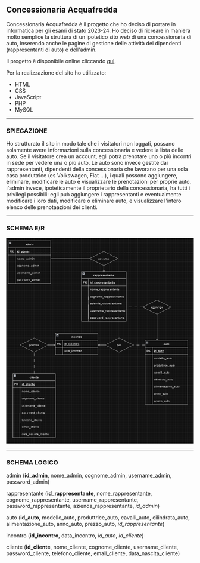 ## Concessionaria Acquafredda
Concessionaria Acquafredda è il progetto che ho deciso di portare in informatica per gli esami di stato 2023-24. Ho deciso di ricreare in maniera molto semplice la struttura di un ipotetico sito web di una concessionaria di auto, inserendo anche le pagine di gestione delle attività dei dipendenti (rappresentanti di auto) e dell'admin.

Il progetto è disponibile online cliccando [qui](https://acquafreddafrancesco.altervista.org/).

Per la realizzazione del sito ho utilizzato:
- HTML
- CSS
- JavaScript
- PHP
- MySQL

***

### SPIEGAZIONE
Ho strutturato il sito in modo tale che i visitatori non loggati, possano solamente avere informazioni sulla concessionaria e vedere la lista delle auto. Se il visitatore crea un account, egli potrà prenotare uno o più incontri in sede per vedere una o più auto. Le auto sono invece gestite dai rappresentanti, dipendenti della concessionaria che lavorano per una sola casa produttrice (es Volkswagen, Fiat ...), i quali possono aggiungere, eliminare, modificare le auto e visualizzare le prenotazioni per proprie auto. l'admin invece, ipoteticamente il proprietario della concessionaria, ha tutti i privilegi possibili: egli può aggiungere i rappresentanti e eventualmente modificare i loro dati, modificare o eliminare auto, e visualizzare l'intero elenco delle prenotaazioni dei clienti.

***

### SCHEMA E/R
![Schema E/R](schemi/schemaER.png)

***

### SCHEMA LOGICO

admin (**id_admin**, nome_admin, cognome_admin, username_admin, password_admin)

rappresentante (**id_rappresentante**, nome_rappresentante, cognome_rappresentante, username_rappresentante, password_rappresentante, azienda_rappresentante, _id_admin_)

auto (**id_auto**, modello_auto, produttrice_auto, cavalli_auto, cilindrata_auto, alimentazione_auto, anno_auto, prezzo_auto, _id_rappresentante_)

incontro (**id_incontro**, data_incontro, _id_auto_, _id_cliente_)

cliente (**id_cliente**, nome_cliente, cognome_cliente, username_cliente, password_cliente, telefono_cliente, email_cliente, data_nascita_cliente)
